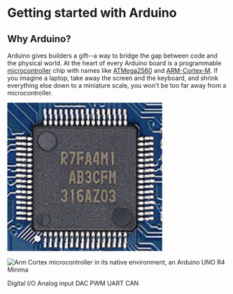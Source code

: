 # Getting started with Arduino

## Why Arduino?

Arduino gives builders a gift--a way to bridge the gap between
code and the physical world. At the heart of every Arduino board is a
programmable [microcontroller](https://en.wikipedia.org/wiki/Microcontroller)
chip with names like
[ATMega2560](http://www.atmel.com/Images/Atmel-2549-8-bit-AVR-Microcontroller-ATmega640-1280-1281-2560-2561_datasheet.pdf)
and
[ARM-Cortex-M](https://en.wikipedia.org/wiki/ARM_Cortex-M).
If you imagine a laptop, take away the screen and the keyboard, and
shrink everything else down to a miniature scale, you won't be too far away
from a microcontroller. 

![](images/arduino/arm_cortex_m4.png "Renesas RA4M1, a.k.a. Arm® Cortex®-M4")

![](images/arduino/arduino_uno_r4.png "Arm Cortex microcontroller in its native environment, an Arduino UNO R4 Minima")

Digital I/O
Analog input
DAC
PWM
UART
CAN
